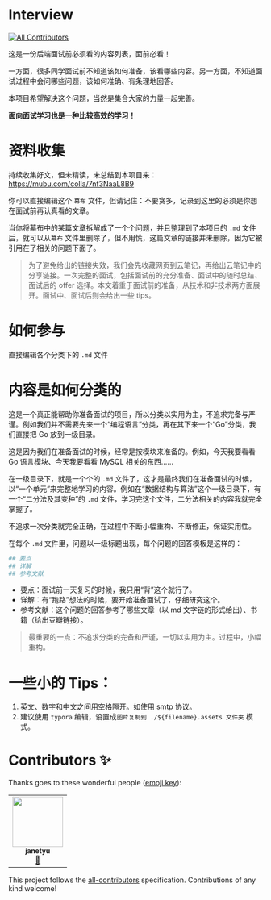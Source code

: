 # Interview

<!-- ALL-CONTRIBUTORS-BADGE:START - Do not remove or modify this section -->

[![All Contributors](https://img.shields.io/badge/all_contributors-1-orange.svg?style=flat-square)](#contributors-)

<!-- ALL-CONTRIBUTORS-BADGE:END -->

这是一份后端面试前必须看的内容列表，面前必看！

一方面，很多同学面试前不知道该如何准备，该看哪些内容。另一方面，不知道面试过程中会问哪些问题，该如何准确、有条理地回答。

本项目希望解决这个问题，当然是集合大家的力量一起完善。

**面向面试学习也是一种比较高效的学习！**

# 资料收集

持续收集好文，但未精读，未总结到本项目来：https://mubu.com/colla/7nf3NaaL8B9

你可以直接编辑这个 `幕布` 文件，但请记住：不要贪多，记录到这里的必须是你想在面试前再认真看的文章。

当你将幕布中的某篇文章拆解成了一个个问题，并且整理到了本项目的 `.md` 文件后，就可以从`幕布` 文件里删除了，但不用慌，这篇文章的链接并未删除，因为它被引用在了相关的问题下面了。

> 为了避免给出的链接失效，我们会先收藏网页到云笔记，再给出云笔记中的分享链接。一次完整的面试，包括面试前的充分准备、面试中的随时总结、面试后的 offer 选择。本文着重于面试前的准备，从技术和非技术两方面展开。面试中、面试后则会给出一些 tips。

# 如何参与

直接编辑各个分类下的 `.md` 文件

# 内容是如何分类的

这是一个真正能帮助你准备面试的项目，所以分类以实用为主，不追求完备与严谨。例如我们并不需要先来一个“编程语言”分类，再在其下来一个“Go”分类，我们直接把 Go 放到一级目录。

这是因为我们在准备面试的时候，经常是按模块来准备的。例如，今天我要看看 Go 语言模块、今天我要看看 MySQL 相关的东西……

在一级目录下，就是一个个的 `.md` 文件了，这才是最终我们在准备面试的时候，以“一个单元”来完整地学习的内容。例如在“数据结构与算法”这个一级目录下，有一个“二分法及其变种”的 `.md` 文件，学习完这个文件，二分法相关的内容我就完全掌握了。

不追求一次分类就完全正确，在过程中不断小幅重构、不断修正，保证实用性。

在每个 `.md` 文件里，问题以一级标题出现，每个问题的回答模板是这样的：

```bash
## 要点
## 详解
## 参考文献
```

- 要点：面试前一天复习的时候，我只用“背”这个就行了。
- 详解：有“跑路”想法的时候，要开始准备面试了，仔细研究这个。
- 参考文献：这个问题的回答参考了哪些文章（以 md 文字链的形式给出）、书籍（给出豆瓣链接）。

> 最重要的一点：不追求分类的完备和严谨，一切以实用为主。过程中，小幅重构。

# 一些小的 Tips：

1. 英文、数字和中文之间用空格隔开。如使用 smtp 协议。
2. 建议使用 `typora` 编辑，设置成`图片复制到 ./${filename}.assets 文件夹` 模式。

# Contributors ✨

Thanks goes to these wonderful people ([emoji key](https://allcontributors.org/docs/en/emoji-key)):

<!-- ALL-CONTRIBUTORS-LIST:START - Do not remove or modify this section -->

<!-- prettier-ignore-start -->

<!-- markdownlint-disable -->

<table>
  <tr>
    <td align="center"><a href="https://janetyu.github.io/"><img src="https://avatars0.githubusercontent.com/u/21353642?v=4" width="100px;" alt=""/><br /><sub><b>janetyu</b></sub></a><br /><a href="#maintenance-Janetyu" title="Maintenance">🚧</a></td>
  </tr>
</table>

<!-- markdownlint-enable -->

<!-- prettier-ignore-end -->

<!-- ALL-CONTRIBUTORS-LIST:END -->

This project follows the [all-contributors](https://github.com/all-contributors/all-contributors) specification. Contributions of any kind welcome!
